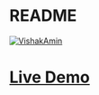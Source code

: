 # README

[![VishakAmin](https://circleci.com/gh/VishakAmin/polly.svg?style=svg&circle-token=31d39b1bbb42441c2177f51f9c57fc55597257d2)](https://app.circleci.com/pipelines/github/VishakAmin/polly?branch=master)

# [Live Demo](https://vishak-polly.herokuapp.com/)
